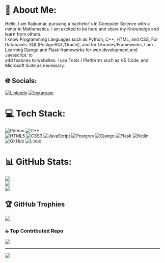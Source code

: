 # 💫 About Me:
Hello, I am Rajkumar, pursuing a bachelor's in Computer Science with a minor in Mathematics. I am excited to be here and share my Knowledge and learn from others.<br>I know Programming Languages such as Python, C++, HTML, and CSS, For Databases: SQL(PostgreSQL/Oracle), and for Libraries/Frameworks, I am Learning Django and Flask frameworks for web development and Javascript: to<br>add features to websites. I use Tools / Platforms such as VS Code, and Microsoft Suite as necessary.


## 🌐 Socials:
[![LinkedIn](https://img.shields.io/badge/LinkedIn-%230077B5.svg?logo=linkedin&logoColor=white)](https://www.linkedin.com/in/rajkumar-kushwaha-356907256/)
[![Instagram](https://img.shields.io/badge/Instagram-%23E4405F.svg?logo=Instagram&logoColor=white)](https://www.instagram.com/soy___rex/) 
# 💻 Tech Stack:
![Python](https://img.shields.io/badge/python-3670A0?style=for-the-badge&logo=python&logoColor=ffdd54) 
![C++](https://img.shields.io/badge/c++-%2300599C.svg?style=for-the-badge&logo=c%2B%2B&logoColor=white)  
![HTML5](https://img.shields.io/badge/html5-%23E34F26.svg?style=for-the-badge&logo=html5&logoColor=white) 
![CSS3](https://img.shields.io/badge/css3-%231572B6.svg?style=for-the-badge&logo=css3&logoColor=white) 
![JavaScript](https://img.shields.io/badge/javascript-%23323330.svg?style=for-the-badge&logo=javascript&logoColor=%23F7DF1E) 
![Postgres](https://img.shields.io/badge/postgres-%23316192.svg?style=for-the-badge&logo=postgresql&logoColor=white)
![Django](https://img.shields.io/badge/django-%23092E20.svg?style=for-the-badge&logo=django&logoColor=white) 
![Flask](https://img.shields.io/badge/flask-%23000.svg?style=for-the-badge&logo=flask&logoColor=white)
![Kotlin](https://img.shields.io/badge/kotlin-%237F52FF.svg?style=for-the-badge&logo=kotlin&logoColor=white) 
![GitHub](https://img.shields.io/badge/github-%23121011.svg?style=for-the-badge&logo=github&logoColor=white)
![Linux](https://img.shields.io/badge/linux-%23121011.svg?style=for-the-badge&logo=linux&logoColor=white)
# 📊 GitHub Stats:
![](https://github-readme-stats.vercel.app/api?username=soyRex-codes&theme=ambient_gradient&hide_border=false&include_all_commits=true&count_private=true)<br/>
![](https://github-readme-streak-stats.herokuapp.com/?user=soyRex-codes&theme=ambient_gradient&hide_border=false)<br/>
![](https://github-readme-stats.vercel.app/api/top-langs/?username=soyRex-codes&theme=ambient_gradient&hide_border=false&include_all_commits=true&count_private=true&layout=compact)

## 🏆 GitHub Trophies
![](https://github-profile-trophy.vercel.app/?username=soyRex-codes&theme=radical&no-frame=false&no-bg=false&margin-w=4)

### 🔝 Top Contributed Repo
![](https://github-contributor-stats.vercel.app/api?username=soyRex-codes&limit=5&theme=default&combine_all_yearly_contributions=true)

---
[![](https://visitcount.itsvg.in/api?id=soyRex-codes&icon=0&color=0)](https://visitcount.itsvg.in)

<!-- Proudly created with GPRM ( https://gprm.itsvg.in ) -->
